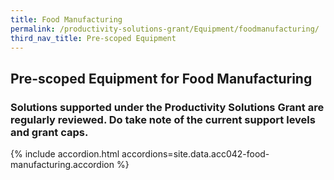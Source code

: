```yaml
---
title: Food Manufacturing
permalink: /productivity-solutions-grant/Equipment/foodmanufacturing/
third_nav_title: Pre-scoped Equipment
---
```


## Pre-scoped Equipment for Food Manufacturing

### Solutions supported under the Productivity Solutions Grant are regularly reviewed. Do take note of the current support levels and grant caps.

{% include accordion.html accordions=site.data.acc042-food-manufacturing.accordion %}